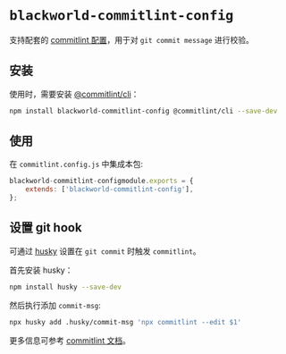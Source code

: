 # `blackworld-commitlint-config`

支持配套的 [commitlint 配置](https://commitlint.js.org/#/concepts-shareable-config)，用于对 `git commit message` 进行校验。

## 安装

使用时，需要安装 [@commitlint/cli](https://www.npmjs.com/package/@commitlint/cli)：

```bash
npm install blackworld-commitlint-config @commitlint/cli --save-dev
```

## 使用

在 `commitlint.config.js` 中集成本包:

```javascript
blackworld-commitlint-configmodule.exports = {
	extends: ['blackworld-commitlint-config'],
};
```

## 设置 git hook

可通过 [husky](https://www.npmjs.com/package/husky) 设置在 `git commit` 时触发 `commitlint`。

首先安装 husky：

```bash
npm install husky --save-dev
```

然后执行添加 `commit-msg`:

```bash
npx husky add .husky/commit-msg 'npx commitlint --edit $1'
```

更多信息可参考 [commitlint 文档](https://commitlint.js.org/#/guides-local-setup?id=install-husky)。
